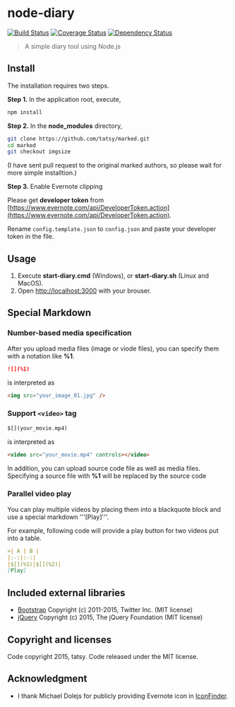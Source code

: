 node-diary
===

[![Build Status](https://travis-ci.org/tatsy/node-diary.svg?branch=master)](https://travis-ci.org/tatsy/node-diary)
[![Coverage Status](https://coveralls.io/repos/tatsy/node-diary/badge.svg?branch=master)](https://coveralls.io/r/tatsy/node-diary?branch=master)
[![Dependency Status](https://david-dm.org/tatsy/node-diary.svg)](https://david-dm.org/tatsy/node-diary)

> A simple diary tool using Node.js

## Install

The installation requires two steps.

__Step 1.__ In the application root, execute,

```bash
npm install
```

__Step 2.__ In the __node_modules__ directory,

```bash
git clone https://github.com/tatsy/marked.git
cd marked
git checkout imgsize
```
(I have sent pull request to the original marked authors, so please wait for more simple installtion.)

__Step 3.__ Enable Evernote clipping

Please get **developer token** from [https://www.evernote.com/api/DeveloperToken.action](https://www.evernote.com/api/DeveloperToken.action).

Rename ```config.template.json``` to ```config.json``` and paste your developer token in the file.

## Usage

1. Execute **start-diary.cmd** (Windows), or **start-diary.sh** (Linux and MacOS).
2. Open [http://localhost:3000]() with your brouser.

## Special Markdown

### Number-based media specification

After you upload media files (image or viode files), you can specify them with a notation like __%1__.

```markdown
![](%1)
```

is interpreted as

```html
<img src="your_image_01.jpg" />
```

### Support ```<video>``` tag

```markdown
$[](your_movie.mp4)
```

is interpreted as

```html
<video src="your_movie.mp4" controls></video>
```

In addition, you can upload source code file as well as media files. Specifying a source file with __%1__ will be replaced by the source code

### Parallel video play

You can play multiple videos by placing them into a blackquote block and use a special markdown '''[Play]'''.

For example, following code will provide a play button for two videos put into a table.

```markdown
>| A | B |
|:-:|:-:|
|$[](%1)|$[](%2)|
[Play]
```

## Included external libraries

* [Bootstrap](http://getbootstrap.com/) Copyright (c) 2011-2015, Twitter Inc. (MIT license)
* [jQuery](http://jquery.com/) Copyright (c) 2015, The jQuery Foundation (MIT license)

## Copyright and licenses

Code copyright 2015, tatsy. Code released under the MIT license.

## Acknowledgment

* I thank Michael Dolejs for publicly providing Evernote icon in [IconFinder](https://www.iconfinder.com/).
